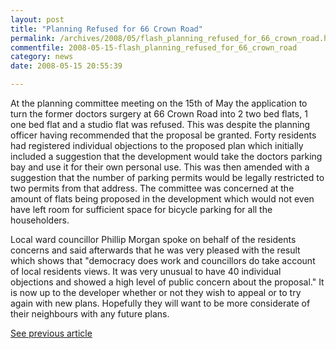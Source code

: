 ```yaml
---
layout: post
title: "Planning Refused for 66 Crown Road"
permalink: /archives/2008/05/flash_planning_refused_for_66_crown_road.html
commentfile: 2008-05-15-flash_planning_refused_for_66_crown_road
category: news
date: 2008-05-15 20:55:39

---
```


At the planning committee meeting on the 15th of May the application to turn the former doctors surgery at 66 Crown Road into 2 two bed flats, 1 one bed flat and a studio flat was refused. This was despite the planning officer having recommended that the proposal be granted. Forty residents had registered individual objections to the proposed plan which initially included a suggestion that the development would take the doctors parking bay and use it for their own personal use. This was then amended with a suggestion that the number of parking permits would be legally restricted to two permits from that address. The committee was concerned at the amount of flats being proposed in the development which would not even have left room for sufficient space for bicycle parking for all the householders.

Local ward councillor Phillip Morgan spoke on behalf of the residents concerns and said afterwards that he was very pleased with the result which shows that "democracy does work and councillors do take account of local residents views. It was very unusual to have 40 individual objections and showed a high level of public concern about the proposal." It is now up to the developer whether or not they wish to appeal or to try again with new plans. Hopefully they will want to be more considerate of their neighbours with any future plans.

[See previous article](/archives/2008/05/66_crown_road_gets_planning_officers_approval.html)
